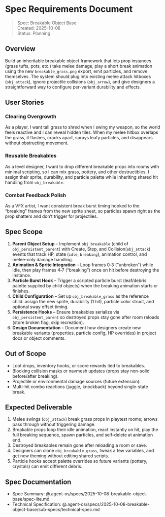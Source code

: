 # Spec Requirements Document

> Spec: Breakable Object Base  
> Created: 2025-10-08  
> Status: Planning

## Overview

Build an inheritable breakable object framework that lets prop instances (grass tufts, pots, etc.) take melee damage, play a short break animation using the new `breakable_grass.png` export, emit particles, and remove themselves. The system should plug into existing melee attack hitboxes (`obj_attack`), ignore projectile collisions (`obj_arrow`), and give designers a straightforward way to configure per-variant durability and effects.

## User Stories

### Clearing Overgrowth

As a player, I want tall grass to shred when I swing my weapon, so the world feels reactive and I can reveal hidden tiles. When my melee hitbox overlaps the grass, it flashes, cracks apart, sprays leafy particles, and disappears without obstructing movement.

### Reusable Breakables

As a level designer, I want to drop different breakable props into rooms with minimal scripting, so I can mix grass, pottery, and other destructibles. I assign their sprite, durability, and particle palette while inheriting shared hit handling from `obj_breakable`.

### Combat Feedback Polish

As a VFX artist, I want consistent break burst timing hooked to the “breaking” frames from the new sprite sheet, so particles spawn right as the prop shatters and don’t trigger for projectiles.

## Spec Scope

1. **Parent Object Setup** – Implement `obj_breakable` (child of `obj_persistent_parent`) with Create, Step, and Collision(`obj_attack`) events that track HP, state (`idle`, `breaking`), animation control, and melee-only damage handling.
2. **Animation & Sprite Integration** – Loop frames 0‑3 (“unbroken”) while idle, then play frames 4‑7 (“breaking”) once on hit before destroying the instance.
3. **Particle Burst Hook** – Trigger a scripted particle burst (leaf/debris palette supplied by child objects) when the breaking animation starts or finishes.
4. **Child Configuration** – Set up `obj_breakable_grass` as the reference child: assign the new sprite, durability (1 hit), particle color struct, and optional sway offset timing.
5. **Persistence Hooks** – Ensure breakables serialize via `obj_persistent_parent` so destroyed props stay gone after room reloads (store broken flag, skip recreation).
6. **Design Documentation** – Document how designers create new breakable variants (properties, particle config, HP overrides) in project docs or object comments.

## Out of Scope

- Loot drops, inventory hooks, or score rewards tied to breakables.
- Blocking collision masks or navmesh updates (props stay non-solid before/after breaking).
- Projectile or environmental damage sources (future extension).
- Multi-hit combo reactions (juggle, knockback) beyond single-state break.

## Expected Deliverable

1. Melee swings (`obj_attack`) break grass props in playtest rooms; arrows pass through without triggering damage.
2. Breakable props loop their idle animation, react instantly on hit, play the full breaking sequence, spawn particles, and self-delete at animation end.
3. Destroyed breakables remain gone after reloading a room or save.
4. Designers can clone `obj_breakable_grass`, tweak a few variables, and get new theming without editing shared scripts.
5. Particle hooks accept palette overrides so future variants (pottery, crystals) can emit different debris.

## Spec Documentation

- Spec Summary: @.agent-os/specs/2025-10-08-breakable-object-base/spec-lite.md
- Technical Specification: @.agent-os/specs/2025-10-08-breakable-object-base/sub-specs/technical-spec.md
